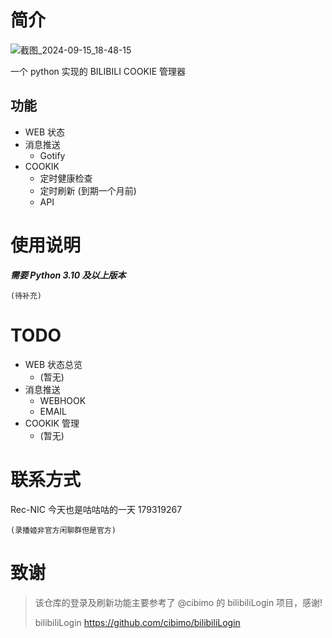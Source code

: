 # 简介

![截图_2024-09-15_18-48-15](https://github.com/user-attachments/assets/cea81214-596f-4208-af4c-c70c3e273bfc)

一个 python 实现的 BILIBILI COOKIE 管理器

## 功能

- WEB 状态
- 消息推送
  - Gotify
- COOKIK
  - 定时健康检查
  - 定时刷新 (到期一个月前)
  - API

# 使用说明

**_需要 Python 3.10 及以上版本_**

```
(待补充)
```

# TODO

- WEB 状态总览
  - (暂无)
- 消息推送
  - WEBHOOK
  - EMAIL
- COOKIK 管理
  - (暂无)

# 联系方式

Rec-NIC 今天也是咕咕咕的一天 179319267

    (录播姬非官方闲聊群但是官方)

# 致谢
> 该仓库的登录及刷新功能主要参考了 @cibimo 的 bilibiliLogin 项目，感谢!
> 
> bilibiliLogin https://github.com/cibimo/bilibiliLogin
